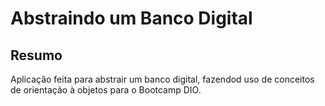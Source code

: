 # Abstraindo um Banco Digital

## Resumo

Aplicação feita para abstrair um banco digital, fazendod uso de conceitos de orientação à objetos para o Bootcamp DIO.
